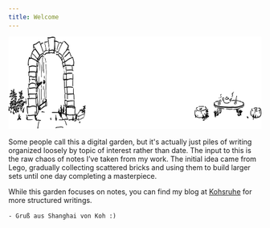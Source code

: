 ```yaml
---
title: Welcome
---
```


<img src="./banner.svg" width="701" height="183">

Some people call this a digital garden, but it's actually just piles of writing organized loosely by topic of interest rather than date. The input to this is the raw chaos of notes I’ve taken from my work. The initial idea came from Lego, gradually collecting scattered bricks and using them to build larger sets until one day completing a masterpiece. 

While this garden focuses on notes, you can find my blog at [Kohsruhe](https://www.kohsruhe.com/) for more structured writings.

```poetry
- Gruß aus Shanghai von Koh :)
```
